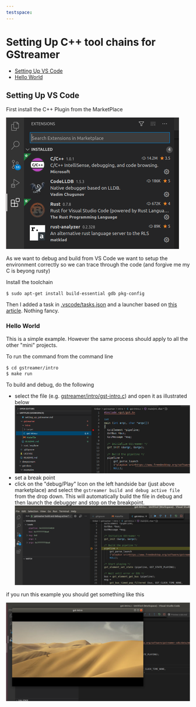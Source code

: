 ```yaml
---
testspace:
---
```


# Setting Up C++ tool chains for GStreamer 

- [Setting Up VS Code](#setting-up-vs-Code)
- [Hello World](#hello-world)


## Setting Up VS Code

First install the C++ Plugin from the MarketPlace 

![market place c++](img/vs-code-marketplace-c++.png)

As we want to debug and build from VS Code we want to setup the environment correctly so we can 
trace through the code (and forgive me my C is beyong rusty)

Install the toolchain

```
$ sudo apt-get install build-essential gdb pkg-config
```

Then I added a task in [.vscode/tasks.json](../.vscode/tasks.json) and a launcher based on [this article](https://code.visualstudio.com/docs/cpp/config-linux). Nothing fancy. 

### Hello World

This is a simple example. However the same process should apply to all the other "mini" projects.

To run the command from the command line

```shell
$ cd gstreamer/intro
$ make run
```

To build and debug, do the following

- select the file (e.g. [gstreamer/intro/gst-intro.c](../gstreamer/intro/gst-intro.c)) and open it as illustrated below
  ![gstreamer debug](img/vs-code-debug-gstreamer.png)
- set a break point
- click on the "debug/Play" Icon on the left handside bar (just above marketplace) and select the
  ``gstreamer build and debug active file`` from the drop down. This will automatically build the file in 
  debug and then launch the debugger and stop on the breakpoint.
  ![gstreamer debug config](img/vs-code-debug-config-gstreamer.png)
  
if you run this example you should get something like this

![gstreamer intro](../3_gstreamer/img/gst-intro.png)
